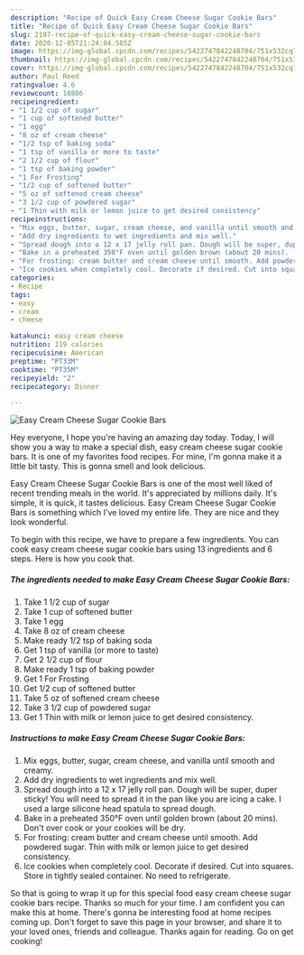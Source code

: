 ```yaml
---
description: "Recipe of Quick Easy Cream Cheese Sugar Cookie Bars"
title: "Recipe of Quick Easy Cream Cheese Sugar Cookie Bars"
slug: 2197-recipe-of-quick-easy-cream-cheese-sugar-cookie-bars
date: 2020-12-05T21:24:04.585Z
image: https://img-global.cpcdn.com/recipes/5422747842248704/751x532cq70/easy-cream-cheese-sugar-cookie-bars-recipe-main-photo.jpg
thumbnail: https://img-global.cpcdn.com/recipes/5422747842248704/751x532cq70/easy-cream-cheese-sugar-cookie-bars-recipe-main-photo.jpg
cover: https://img-global.cpcdn.com/recipes/5422747842248704/751x532cq70/easy-cream-cheese-sugar-cookie-bars-recipe-main-photo.jpg
author: Paul Reed
ratingvalue: 4.6
reviewcount: 10886
recipeingredient:
- "1 1/2 cup of sugar"
- "1 cup of softened butter"
- "1 egg"
- "8 oz of cream cheese"
- "1/2 tsp of baking soda"
- "1 tsp of vanilla or more to taste"
- "2 1/2 cup of flour"
- "1 tsp of baking powder"
- "1 For Frosting"
- "1/2 cup of softened butter"
- "5 oz of softened cream cheese"
- "3 1/2 cup of powdered sugar"
- "1 Thin with milk or lemon juice to get desired consistency"
recipeinstructions:
- "Mix eggs, butter, sugar, cream cheese, and vanilla until smooth and creamy."
- "Add dry ingredients to wet ingredients and mix well."
- "Spread dough into a 12 x 17 jelly roll pan. Dough will be super, duper sticky! You will need to spread it in the pan like you are icing a cake. I used a large silicone head spatula to spread dough."
- "Bake in a preheated 350°F oven until golden brown (about 20 mins).  Don&#39;t over cook or your cookies will be dry."
- "For frosting: cream butter and cream cheese until smooth. Add powdered sugar. Thin with milk or lemon juice to get desired consistency."
- "Ice cookies when completely cool. Decorate if desired. Cut into squares. Store in tightly sealed container. No need to refrigerate."
categories:
- Recipe
tags:
- easy
- cream
- cheese

katakunci: easy cream cheese 
nutrition: 119 calories
recipecuisine: American
preptime: "PT33M"
cooktime: "PT35M"
recipeyield: "2"
recipecategory: Dinner

---
```



![Easy Cream Cheese Sugar Cookie Bars](https://img-global.cpcdn.com/recipes/5422747842248704/751x532cq70/easy-cream-cheese-sugar-cookie-bars-recipe-main-photo.jpg)

Hey everyone, I hope you're having an amazing day today. Today, I will show you a way to make a special dish, easy cream cheese sugar cookie bars. It is one of my favorites food recipes. For mine, I'm gonna make it a little bit tasty. This is gonna smell and look delicious.

Easy Cream Cheese Sugar Cookie Bars is one of the most well liked of recent trending meals in the world. It's appreciated by millions daily. It's simple, it is quick, it tastes delicious. Easy Cream Cheese Sugar Cookie Bars is something which I've loved my entire life. They are nice and they look wonderful.




To begin with this recipe, we have to prepare a few ingredients. You can cook easy cream cheese sugar cookie bars using 13 ingredients and 6 steps. Here is how you cook that.

<!--inarticleads1-->

##### The ingredients needed to make Easy Cream Cheese Sugar Cookie Bars:

1. Take 1 1/2 cup of sugar
1. Take 1 cup of softened butter
1. Take 1 egg
1. Take 8 oz of cream cheese
1. Make ready 1/2 tsp of baking soda
1. Get 1 tsp of vanilla (or more to taste)
1. Get 2 1/2 cup of flour
1. Make ready 1 tsp of baking powder
1. Get 1 For Frosting
1. Get 1/2 cup of softened butter
1. Take 5 oz of softened cream cheese
1. Take 3 1/2 cup of powdered sugar
1. Get 1 Thin with milk or lemon juice to get desired consistency.




<!--inarticleads2-->

##### Instructions to make Easy Cream Cheese Sugar Cookie Bars:

1. Mix eggs, butter, sugar, cream cheese, and vanilla until smooth and creamy.
1. Add dry ingredients to wet ingredients and mix well.
1. Spread dough into a 12 x 17 jelly roll pan. Dough will be super, duper sticky! You will need to spread it in the pan like you are icing a cake. I used a large silicone head spatula to spread dough.
1. Bake in a preheated 350°F oven until golden brown (about 20 mins).  Don&#39;t over cook or your cookies will be dry.
1. For frosting: cream butter and cream cheese until smooth. Add powdered sugar. Thin with milk or lemon juice to get desired consistency.
1. Ice cookies when completely cool. Decorate if desired. Cut into squares. Store in tightly sealed container. No need to refrigerate.




So that is going to wrap it up for this special food easy cream cheese sugar cookie bars recipe. Thanks so much for your time. I am confident you can make this at home. There's gonna be interesting food at home recipes coming up. Don't forget to save this page in your browser, and share it to your loved ones, friends and colleague. Thanks again for reading. Go on get cooking!

